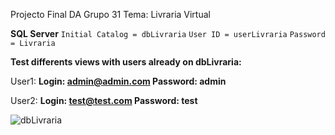 Projecto Final DA 
Grupo 31
Tema: Livraria Virtual

**SQL Server**
`Initial Catalog = dbLivraria`
`User ID = userLivraria`
`Password = Livraria`

**Test differents views with users already on dbLivraria:**

User1:
**Login: admin@admin.com
Password: admin**

User2:
**Login: test@test.com
Password: test**

![dbLivraria](https://user-images.githubusercontent.com/59789179/107451776-e429fa00-6b3f-11eb-919a-0db5feca4f83.png)
